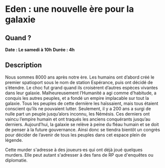 # Eden : une nouvelle ère pour la galaxie

## Quand ?
**Date : Le samedi à 10h**
**Durée  : 4h**

## Description
Nous sommes 8000 ans après notre ère. Les humains ont d’abord créé le premier spatioport sous le nom de station Espérance, puis ont décidé de s’étendre. Le choc fut grand quand ils croisèrent d’autres espèces vivantes dans leur galaxie. Malheureusement l’Humanité a agi comme d’habitude, a conquis les autres peuples, et a fondé un empire implacable sur tout la galaxie. Tous les peuples de cette dernière les haïssaient, mais tous étaient conscient qu’ils ne pouvaient lutter. Seulement, il y a 200 ans a surgi de nulle part un peuple jusqu’alors inconnu, les Némésis. Ces derniers ont vaincu l’empire humain et ont traqués les anciens conquérants jusqu’au derniers. Aujourd’hui, la galaxie se relève à peine du fléau humain et se doit de penser à la future gouvernance. Ainsi donc se tiendra bientôt un congrès pour décider de l’avenir de tous les peuples dans cet espace plein de légende.

Cette murder s'adresse à des joueurs·es qui ont déjà joué quelques murders. Elle peut autant s'adresser à des fans de RP que d'enquêtes ou diplomatie.
